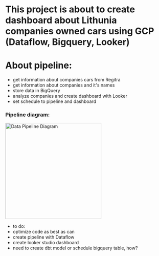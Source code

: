# This project is about to create dashboard about Lithunia companies owned cars using GCP (Dataflow, Bigquery, Looker)

# About pipeline:
- get information about companies cars from Regitra
- get information about companies and it's names
- store data in BigQuery
- analyze companies and create dashboard with Looker
- set schedule to pipeline and dashboard


### Pipeline diagram:
<img src="./dataflow_pipeline/diagram/lt_statistics_pipeline.jpeg" alt="Data Pipeline Diagram" width="300">

- to do:
- optimize code as best as can
- create pipeline with Dataflow
- create looker studio dashboard
- need to create dbt model or schedule bigquery table, how?
